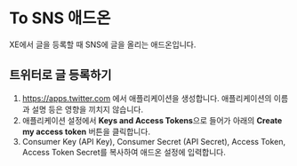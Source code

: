 # To SNS 애드온
XE에서 글을 등록할 때 SNS에 글을 올리는 애드온입니다.

## 트위터로 글 등록하기
1. https://apps.twitter.com 에서 애플리케이션을 생성합니다. 애플리케이션의 이름과 설명 등은 영향을 끼치지 않습니다.
2. 애플리케이션 설정에서 **Keys and Access Tokens**으로 들어가 아래의 **Create my access token** 버튼을 클릭합니다.
3. Consumer Key (API Key), Consumer Secret (API Secret), Access Token, Access Token Secret를 복사하여 애드온 설정에 입력합니다.
